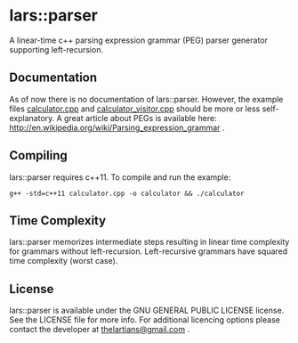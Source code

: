 lars::parser
============

A linear-time c++ parsing expression grammar (PEG) parser generator supporting left-recursion.

Documentation
-------------
As of now there is no documentation of lars::parser. However, the example files [calculator.cpp](calculator.cpp) and [calculator_visitor.cpp](calculator_visitor.cpp) should be more or less self-explanatory. A great article about PEGs is available here: http://en.wikipedia.org/wiki/Parsing_expression_grammar .


Compiling
---------
lars::parser requires c++11. To compile and run the example: 

```
g++ -std=c++11 calculator.cpp -o calculator && ./calculator
```

Time Complexity
---------------
lars::parser memorizes intermediate steps resulting in linear time complexity for grammars without left-recursion. Left-recursive grammars have squared time complexity (worst case).

License
-------
lars::parser is available under the GNU GENERAL PUBLIC LICENSE license. See the LICENSE file for more info.
For additional licencing options please contact the developer at thelartians@gmail.com .
